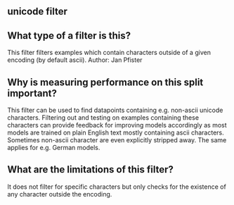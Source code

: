 ## unicode filter

## What type of a filter is this?

This filter filters examples which contain characters outside of a given encoding (by default ascii).
Author: Jan Pfister

## Why is measuring performance on this split important?
This filter can be used to find datapoints containing e.g. non-ascii unicode characters. Filtering out and testing on examples containing these characters can provide feedback for improving models accordingly as most models are trained on plain English text mostly containing ascii characters. Sometimes non-ascii character are even explicitly stripped away.
The same applies for e.g. German models.

## What are the limitations of this filter?
It does not filter for specific characters but only checks for the existence of any character outside the encoding.
